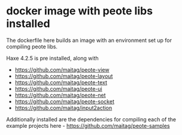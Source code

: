 # docker image with peote libs installed

The dockerfile here builds an image with an environment set up for compiling peote libs.

Haxe 4.2.5 is pre installed, along with 

 - https://github.com/maitag/peote-view
 - https://github.com/maitag/peote-layout
 - https://github.com/maitag/peote-text
 - https://github.com/maitag/peote-ui
 - https://github.com/maitag/peote-net
 - https://github.com/maitag/peote-socket
 - https://github.com/maitag/input2action


Additionally installed are the dependencies for compiling each of the example projects here - https://github.com/maitag/peote-samples